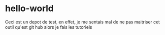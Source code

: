 # hello-world
Ceci est un depot de test, en effet, je me sentais mal de ne pas maitriser cet outil qu'est
git hub alors je fais les tutoriels
